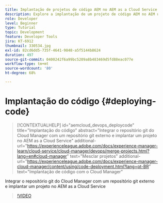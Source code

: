 ```yaml
---
title: Implantação de projetos de código AEM no AEM as a Cloud Service
description: Explore a implantação de um projeto de código AEM no AEM usando o as a Cloud Service Cloud Manager.
role: Developer
level: Beginner
type: Tutorial
topic: Development
feature: Developer Tools
jira: KT-6912
thumbnail: 330534.jpg
exl-id: 82cd6dd5-735f-4641-9848-a5f5144b8624
duration: 497
source-git-commit: 0400242f6a99bc5209a8b483469d5fd88eac077e
workflow-type: tm+mt
source-wordcount: '80'
ht-degree: 68%

---
```


# Implantação do código {#deploying-code}

>[!CONTEXTUALHELP]
>id="aemcloud_devops_deploycode"
>title="Implantação do código"
>abstract="Integrar o repositório git do Cloud Manager com um repositório git externo e implantar um projeto no AEM as a Cloud Service"
>additional-url="https://experienceleague.adobe.com/docs/experience-manager-learn/cloud-service/cloud-manager/devops/merge-projects.html?lang=en#cloud-manager" text="Mesclar projetos"
>additional-url="https://experienceleague.adobe.com/docs/experience-manager-cloud-manager/content/using/code-deployment.html?lang=pt-BR" text="Implantação de código com o Cloud Manager"

Integrar o repositório git do Cloud Manager com um repositório git externo e implantar um projeto no AEM as a Cloud Service

>[!VIDEO](https://video.tv.adobe.com/v/330534?quality=12&learn=on)
